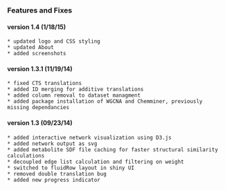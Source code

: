 ### Features and Fixes
#### version 1.4 (1/18/15)
    * updated logo and CSS styling
    * updated About
    * added screenshots
#### version 1.3.1 (11/19/14)
    * fixed CTS translations
    * added ID merging for additive translations
    * added column removal to dataset managment
    * added package installation of WGCNA and Chemminer, previously missing dependancies

#### version 1.3 (09/23/14)
    * added interactive network visualization using D3.js
    * added network output as svg
    * added metabolite SDF file caching for faster structural similarity calculations
    * decoupled edge list calculation and filtering on weight
    * switched to fluidRow layout in shiny UI
    * removed double translation bug
    * added new progress indicator
